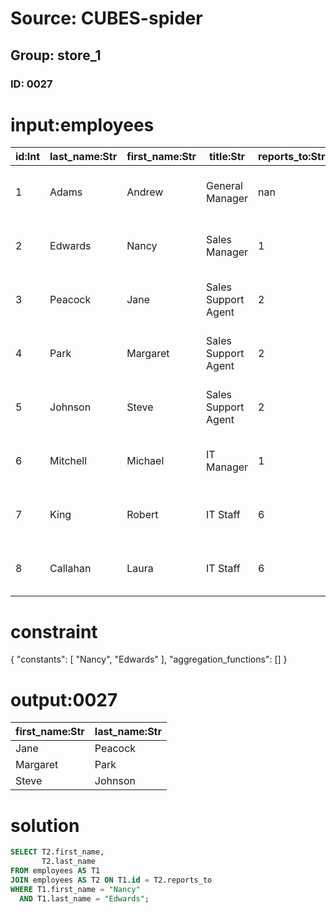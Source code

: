 # Source: CUBES-spider
## Group: store_1
### ID: 0027

# input:employees

| id:Int | last_name:Str | first_name:Str | title:Str | reports_to:Str | birth_date:Str | hire_date:Str | address:Str | city:Str | state:Str | country:Str | postal_code:Str | phone:Str | fax:Str | email:Str |
|---|---|---|---|---|---|---|---|---|---|---|---|---|---|---|
| 1 | Adams | Andrew | General Manager | nan | 1962-02-18 00:00:00 | 2002-08-14 00:00:00 | 11120 Jasper Ave NW | Edmonton | AB | Canada | T5K 2N1 | +1 (780) 428-9482 | +1 (780) 428-3457 | andrew@chinookcorp.com |
| 2 | Edwards | Nancy | Sales Manager | 1 | 1958-12-08 00:00:00 | 2002-05-01 00:00:00 | 825 8 Ave SW | Calgary | AB | Canada | T2P 2T3 | +1 (403) 262-3443 | +1 (403) 262-3322 | nancy@chinookcorp.com |
| 3 | Peacock | Jane | Sales Support Agent | 2 | 1973-08-29 00:00:00 | 2002-04-01 00:00:00 | 1111 6 Ave SW | Calgary | AB | Canada | T2P 5M5 | +1 (403) 262-3443 | +1 (403) 262-6712 | jane@chinookcorp.com |
| 4 | Park | Margaret | Sales Support Agent | 2 | 1947-09-19 00:00:00 | 2003-05-03 00:00:00 | 683 10 Street SW | Calgary | AB | Canada | T2P 5G3 | +1 (403) 263-4423 | +1 (403) 263-4289 | margaret@chinookcorp.com |
| 5 | Johnson | Steve | Sales Support Agent | 2 | 1965-03-03 00:00:00 | 2003-10-17 00:00:00 | 7727B 41 Ave | Calgary | AB | Canada | T3B 1Y7 | 1 (780) 836-9987 | 1 (780) 836-9543 | steve@chinookcorp.com |
| 6 | Mitchell | Michael | IT Manager | 1 | 1973-07-01 00:00:00 | 2003-10-17 00:00:00 | 5827 Bowness Road NW | Calgary | AB | Canada | T3B 0C5 | +1 (403) 246-9887 | +1 (403) 246-9899 | michael@chinookcorp.com |
| 7 | King | Robert | IT Staff | 6 | 1970-05-29 00:00:00 | 2004-01-02 00:00:00 | 590 Columbia Boulevard West | Lethbridge | AB | Canada | T1K 5N8 | +1 (403) 456-9986 | +1 (403) 456-8485 | robert@chinookcorp.com |
| 8 | Callahan | Laura | IT Staff | 6 | 1968-01-09 00:00:00 | 2004-03-04 00:00:00 | 923 7 ST NW | Lethbridge | AB | Canada | T1H 1Y8 | +1 (403) 467-3351 | +1 (403) 467-8772 | laura@chinookcorp.com |

# constraint

{
  "constants": [
    "Nancy",
    "Edwards"
  ],
  "aggregation_functions": []
}

# output:0027

| first_name:Str | last_name:Str |
|---|---|
| Jane | Peacock |
| Margaret | Park |
| Steve | Johnson |

# solution

```sql
SELECT T2.first_name,
       T2.last_name
FROM employees AS T1
JOIN employees AS T2 ON T1.id = T2.reports_to
WHERE T1.first_name = "Nancy"
  AND T1.last_name = "Edwards";
```
